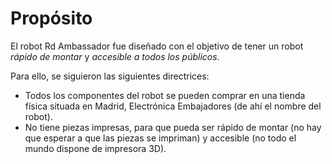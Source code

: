 # Propósito

El robot Rd Ambassador fue diseñado con el objetivo de tener un robot *rápido de montar* y *accesible a todos los públicos*.

Para ello, se siguieron las siguientes directrices:

* Todos los componentes del robot se pueden comprar en una tienda física situada en Madrid, Electrónica Embajadores (de ahí el nombre del robot).
* No tiene piezas impresas, para que pueda ser rápido de montar (no hay que esperar a que las piezas se impriman) y accesible (no todo el mundo dispone de impresora 3D).
